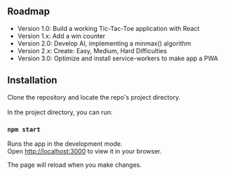 ## Roadmap
* Version 1.0: Build a working Tic-Tac-Toe application with React
* Version 1.x: Add a win counter
* Version 2.0: Develop AI, implementing a minmax() algorithm
* Version 2.x: Create: Easy, Medium, Hard Difficulties
* Version 3.0: Optimize and install service-workers to make app a PWA

## Installation

Clone the repository and locate the repo's project directory.\
</br>
In the project directory, you can run:

### `npm start`

Runs the app in the development mode.\
Open [http://localhost:3000](http://localhost:3000) to view it in your browser.

The page will reload when you make changes.

